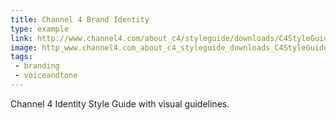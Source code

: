 ```yaml
---
title: Channel 4 Brand Identity
type: example
link: http://www.channel4.com/about_c4/styleguide/downloads/C4StyleGuide1.1.pdf
image: http_www.channel4.com_about_c4_styleguide_downloads_C4StyleGuide1.1.pdf.jpg
tags:
 - branding
 - voiceandtone
---
```


Channel 4 Identity Style Guide with visual guidelines.
